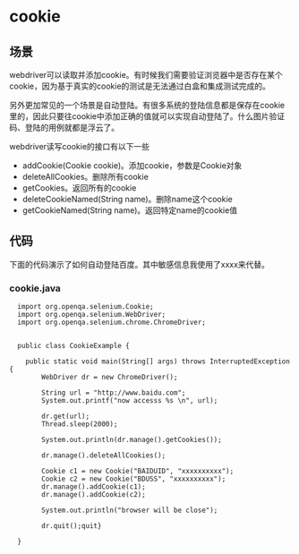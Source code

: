 cookie
======

场景
-----
webdriver可以读取并添加cookie。有时候我们需要验证浏览器中是否存在某个cookie，因为基于真实的cookie的测试是无法通过白盒和集成测试完成的。

另外更加常见的一个场景是自动登陆。有很多系统的登陆信息都是保存在cookie里的，因此只要往cookie中添加正确的值就可以实现自动登陆了。什么图片验证码、登陆的用例就都是浮云了。

webdriver读写cookie的接口有以下一些

* addCookie(Cookie cookie)。添加cookie，参数是Cookie对象
* deleteAllCookies。删除所有cookie
* getCookies。返回所有的cookie
* deleteCookieNamed(String name)。删除name这个cookie
* getCookieNamed(String name)。返回特定name的cookie值


代码
----
下面的代码演示了如何自动登陆百度。其中敏感信息我使用了xxxx来代替。
### cookie.java

```
  import org.openqa.selenium.Cookie;
  import org.openqa.selenium.WebDriver;
  import org.openqa.selenium.chrome.ChromeDriver;


  public class CookieExample {

    public static void main(String[] args) throws InterruptedException {
        WebDriver dr = new ChromeDriver();
    
        String url = "http://www.baidu.com";
        System.out.printf("now accesss %s \n", url);
        
        dr.get(url);
        Thread.sleep(2000);
        
        System.out.println(dr.manage().getCookies());
        
        dr.manage().deleteAllCookies();
        
        Cookie c1 = new Cookie("BAIDUID", "xxxxxxxxxx");
        Cookie c2 = new Cookie("BDUSS", "xxxxxxxxxx");
        dr.manage().addCookie(c1);
        dr.manage().addCookie(c2);
        
        System.out.println("browser will be close");
        
        dr.quit();quit}

  }

```

